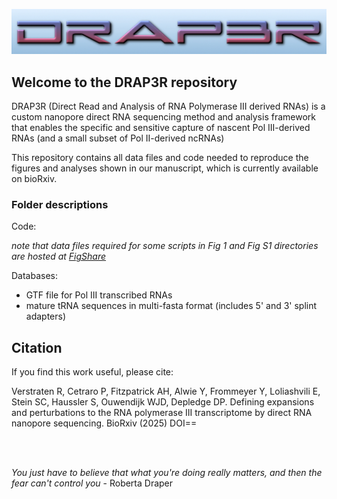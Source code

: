 ![alt text](./img/drap3r.jpg "logo")

## Welcome to the DRAP3R repository

DRAP3R (Direct Read and Analysis of RNA Polymerase III derived RNAs) is a custom nanopore direct RNA sequencing method and analysis framework that enables the specific and sensitive capture of nascent Pol III-derived RNAs (and a small subset of Pol II-derived ncRNAs) 

This repository contains all data files and code needed to reproduce the figures and analyses shown in our manuscript, which is currently available on bioRxiv.


### Folder descriptions

Code:


<em> note that data files required for some scripts in Fig 1 and Fig S1 directories are hosted at [FigShare](https://doi.org/10.6084/m9.figshare.28554524.v1 )</em>
<br>

Databases: 
- GTF file for Pol III transcribed RNAs
- mature tRNA sequences in multi-fasta format (includes 5' and 3' splint adapters)



## Citation
If you find this work useful, please cite:

Verstraten R, Cetraro P, Fitzpatrick AH, Alwie Y, Frommeyer Y, Loliashvili E, Stein SC, Haussler S, Ouwendijk WJD, Depledge DP. Defining expansions and perturbations to the RNA polymerase III transcriptome by direct RNA nanopore sequencing. BioRxiv (2025) DOI==






<br><br>

<em>You just have to believe that what you're doing really matters, and then the fear can't control you </em> - Roberta Draper
